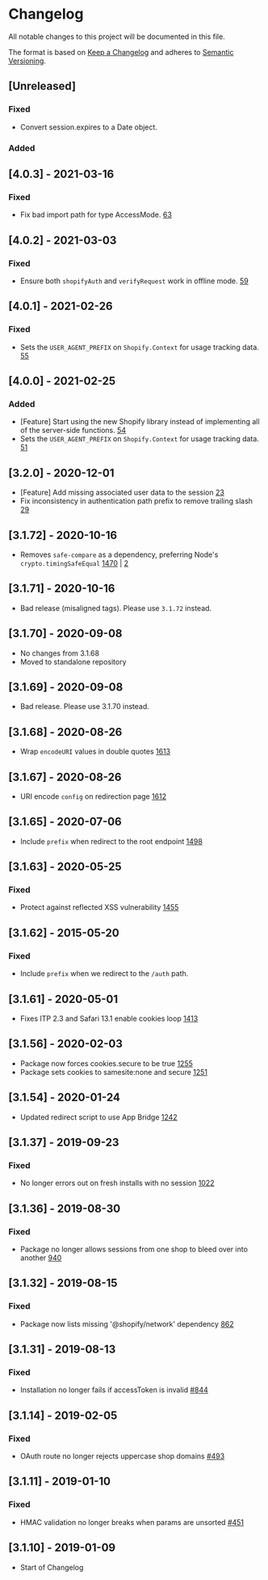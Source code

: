# Changelog

All notable changes to this project will be documented in this file.

The format is based on [Keep a Changelog](http://keepachangelog.com/en/1.0.0/)
and adheres to [Semantic Versioning](http://semver.org/spec/v2.0.0.html).

## [Unreleased]

### Fixed

- Convert session.expires to a Date object. 

### Added

## [4.0.3] - 2021-03-16

### Fixed

- Fix bad import path for type AccessMode. [63](https://github.com/Shopify/koa-shopify-auth/pull/63)

## [4.0.2] - 2021-03-03

### Fixed

- Ensure both `shopifyAuth` and `verifyRequest` work in offline mode. [59](https://github.com/Shopify/koa-shopify-auth/pull/59)

## [4.0.1] - 2021-02-26

### Fixed

- Sets the `USER_AGENT_PREFIX` on `Shopify.Context` for usage tracking data. [55](https://github.com/Shopify/koa-shopify-auth/pull/55)

## [4.0.0] - 2021-02-25

### Added

- [Feature] Start using the new Shopify library instead of implementing all of the server-side functions. [54](https://github.com/Shopify/koa-shopify-auth/pull/54)
- Sets the `USER_AGENT_PREFIX` on `Shopify.Context` for usage tracking data. [51](https://github.com/Shopify/koa-shopify-auth/pull/51)

## [3.2.0] - 2020-12-01

- [Feature] Add missing associated user data to the session [23](https://github.com/Shopify/koa-shopify-auth/pull/23)
- Fix inconsistency in authentication path prefix to remove trailing slash [29](https://github.com/Shopify/koa-shopify-auth/pull/29)

## [3.1.72] - 2020-10-16

- Removes `safe-compare` as a dependency, preferring Node's `crypto.timingSafeEqual` [1470](https://github.com/Shopify/quilt/pull/1470) | [2](https://github.com/Shopify/koa-shopify-auth/issues/2)

## [3.1.71] - 2020-10-16

- Bad release (misaligned tags). Please use `3.1.72` instead.

## [3.1.70] - 2020-09-08

- No changes from 3.1.68
- Moved to standalone repository

## [3.1.69] - 2020-09-08

- Bad release. Please use 3.1.70 instead.

## [3.1.68] - 2020-08-26

- Wrap `encodeURI` values in double quotes [1613](https://github.com/Shopify/quilt/pull/1613)

## [3.1.67] - 2020-08-26

- URI encode `config` on redirection page [1612](https://github.com/Shopify/quilt/pull/1612)

## [3.1.65] - 2020-07-06

- Include `prefix` when redirect to the root endpoint [1498](https://github.com/Shopify/quilt/pull/1498)

## [3.1.63] - 2020-05-25

### Fixed

- Protect against reflected XSS vulnerability [1455](https://github.com/Shopify/quilt/pull/1455)

## [3.1.62] - 2015-05-20

### Fixed

- Include `prefix` when we redirect to the `/auth` path.

## [3.1.61] - 2020-05-01

- Fixes ITP 2.3 and Safari 13.1 enable cookies loop [1413](https://github.com/Shopify/quilt/pull/1413)

## [3.1.56] - 2020-02-03

- Package now forces cookies.secure to be true [1255](https://github.com/Shopify/quilt/pull/1255)
- Package sets cookies to samesite:none and secure [1251](https://github.com/Shopify/quilt/pull/1251)

## [3.1.54] - 2020-01-24

- Updated redirect script to use App Bridge [1242](https://github.com/Shopify/quilt/pull/1242)

## [3.1.37] - 2019-09-23

### Fixed

- No longer errors out on fresh installs with no session [1022](https://github.com/Shopify/quilt/pull/1022)

## [3.1.36] - 2019-08-30

### Fixed

- Package no longer allows sessions from one shop to bleed over into another [940](https://github.com/Shopify/quilt/pull/940)

## [3.1.32] - 2019-08-15

### Fixed

- Package now lists missing '@shopify/network' dependency [862](https://github.com/Shopify/quilt/pull/862)

## [3.1.31] - 2019-08-13

### Fixed

- Installation no longer fails if accessToken is invalid [#844](https://github.com/Shopify/quilt/pull/844)

## [3.1.14] - 2019-02-05

### Fixed

- OAuth route no longer rejects uppercase shop domains [#493](https://github.com/Shopify/quilt/pull/493)

## [3.1.11] - 2019-01-10

### Fixed

- HMAC validation no longer breaks when params are unsorted [#451](https://github.com/Shopify/quilt/pull/451)

## [3.1.10] - 2019-01-09

- Start of Changelog
